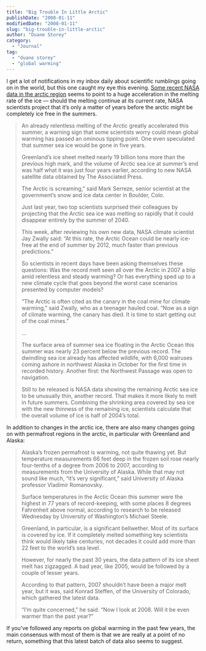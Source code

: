 ```yaml
---
title: "Big Trouble In Little Arctic"
publishDate: "2008-01-11"
modifiedDate: "2008-01-11"
slug: "big-trouble-in-little-arctic"
author: "Duane Storey"
category:
  - "Journal"
tag:
  - "duane storey"
  - "global warming"
---
```


I get a lot of notifications in my inbox daily about scientific rumblings going on in the world, but this one caught my eye this evening. [Some recent NASA data in the arctic region](http://abcnews.go.com/Technology/wireStory?id=3991705) seems to point to a huge acceleration in the melting rate of the ice — should the melting continue at its current rate, NASA scientists project that it’s only a matter of years before the arctic might be completely ice free in the summers.

> An already relentless melting of the Arctic greatly accelerated this summer, a warning sign that some scientists worry could mean global warming has passed an ominous tipping point. One even speculated that summer sea ice would be gone in five years.
> 
> Greenland’s ice sheet melted nearly 19 billion tons more than the previous high mark, and the volume of Arctic sea ice at summer’s end was half what it was just four years earlier, according to new NASA satellite data obtained by The Associated Press.
> 
> The Arctic is screaming,” said Mark Serreze, senior scientist at the government’s snow and ice data center in Boulder, Colo.
> 
> Just last year, two top scientists surprised their colleagues by projecting that the Arctic sea ice was melting so rapidly that it could disappear entirely by the summer of 2040.
> 
> This week, after reviewing his own new data, NASA climate scientist Jay Zwally said: “At this rate, the Arctic Ocean could be nearly ice-free at the end of summer by 2012, much faster than previous predictions.”
> 
> So scientists in recent days have been asking themselves these questions: Was the record melt seen all over the Arctic in 2007 a blip amid relentless and steady warming? Or has everything sped up to a new climate cycle that goes beyond the worst case scenarios presented by computer models?
> 
> “The Arctic is often cited as the canary in the coal mine for climate warming,” said Zwally, who as a teenager hauled coal. “Now as a sign of climate warming, the canary has died. It is time to start getting out of the coal mines.”
> 
> …
> 
> The surface area of summer sea ice floating in the Arctic Ocean this summer was nearly 23 percent below the previous record. The dwindling sea ice already has affected wildlife, with 6,000 walruses coming ashore in northwest Alaska in October for the first time in recorded history. Another first: the Northwest Passage was open to navigation.
> 
> Still to be released is NASA data showing the remaining Arctic sea ice to be unusually thin, another record. That makes it more likely to melt in future summers. Combining the shrinking area covered by sea ice with the new thinness of the remaining ice, scientists calculate that the overall volume of ice is half of 2004’s total.

In addition to changes in the arctic ice, there are also many changes going on with permafrost regions in the arctic, in particular with Greenland and Alaska:

> Alaska’s frozen permafrost is warming, not quite thawing yet. But temperature measurements 66 feet deep in the frozen soil rose nearly four-tenths of a degree from 2006 to 2007, according to measurements from the University of Alaska. While that may not sound like much, “it’s very significant,” said University of Alaska professor Vladimir Romanovsky.
> 
> Surface temperatures in the Arctic Ocean this summer were the highest in 77 years of record-keeping, with some places 8 degrees Fahrenheit above normal, according to research to be released Wednesday by University of Washington’s Michael Steele.
> 
> Greenland, in particular, is a significant bellwether. Most of its surface is covered by ice. If it completely melted something key scientists think would likely take centuries, not decades it could add more than 22 feet to the world’s sea level.
> 
> However, for nearly the past 30 years, the data pattern of its ice sheet melt has zigzagged. A bad year, like 2005, would be followed by a couple of lesser years.
> 
> According to that pattern, 2007 shouldn’t have been a major melt year, but it was, said Konrad Steffen, of the University of Colorado, which gathered the latest data.
> 
> “I’m quite concerned,” he said. “Now I look at 2008. Will it be even warmer than the past year?”

If you’ve followed any reports on global warming in the past few years, the main consensus with most of them is that we are really at a point of no return, something that this latest batch of data also seems to suggest.